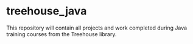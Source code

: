 # treehouse_java
This repository will contain all projects and work completed during Java training courses from the Treehouse library.
